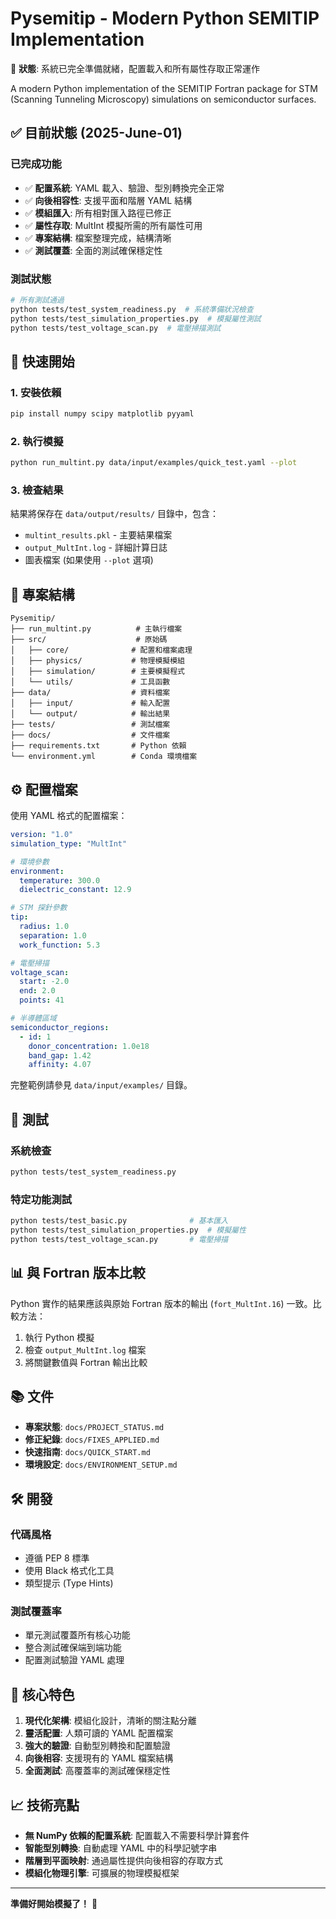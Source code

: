 # Pysemitip - Modern Python SEMITIP Implementation

🎯 **狀態**: 系統已完全準備就緒，配置載入和所有屬性存取正常運作

A modern Python implementation of the SEMITIP Fortran package for STM (Scanning Tunneling Microscopy) simulations on semiconductor surfaces.

## ✅ 目前狀態 (2025-June-01)

### 已完成功能
- ✅ **配置系統**: YAML 載入、驗證、型別轉換完全正常
- ✅ **向後相容性**: 支援平面和階層 YAML 結構
- ✅ **模組匯入**: 所有相對匯入路徑已修正
- ✅ **屬性存取**: MultInt 模擬所需的所有屬性可用
- ✅ **專案結構**: 檔案整理完成，結構清晰
- ✅ **測試覆蓋**: 全面的測試確保穩定性

### 測試狀態
```bash
# 所有測試通過
python tests/test_system_readiness.py  # 系統準備狀況檢查
python tests/test_simulation_properties.py  # 模擬屬性測試
python tests/test_voltage_scan.py  # 電壓掃描測試
```

## 🚀 快速開始

### 1. 安裝依賴
```bash
pip install numpy scipy matplotlib pyyaml
```

### 2. 執行模擬
```bash
python run_multint.py data/input/examples/quick_test.yaml --plot
```

### 3. 檢查結果
結果將保存在 `data/output/results/` 目錄中，包含：
- `multint_results.pkl` - 主要結果檔案
- `output_MultInt.log` - 詳細計算日誌
- 圖表檔案 (如果使用 `--plot` 選項)

## 📁 專案結構

```
Pysemitip/
├── run_multint.py          # 主執行檔案
├── src/                    # 原始碼
│   ├── core/              # 配置和檔案處理
│   ├── physics/           # 物理模擬模組
│   ├── simulation/        # 主要模擬程式
│   └── utils/             # 工具函數
├── data/                  # 資料檔案
│   ├── input/             # 輸入配置
│   └── output/            # 輸出結果
├── tests/                 # 測試檔案
├── docs/                  # 文件檔案
├── requirements.txt       # Python 依賴
└── environment.yml        # Conda 環境檔案
```

## ⚙️ 配置檔案

使用 YAML 格式的配置檔案：

```yaml
version: "1.0"
simulation_type: "MultInt"

# 環境參數
environment:
  temperature: 300.0
  dielectric_constant: 12.9

# STM 探針參數
tip:
  radius: 1.0
  separation: 1.0
  work_function: 5.3

# 電壓掃描
voltage_scan:
  start: -2.0
  end: 2.0
  points: 41

# 半導體區域
semiconductor_regions:
  - id: 1
    donor_concentration: 1.0e18
    band_gap: 1.42
    affinity: 4.07
```

完整範例請參見 `data/input/examples/` 目錄。

## 🧪 測試

### 系統檢查
```bash
python tests/test_system_readiness.py
```

### 特定功能測試
```bash
python tests/test_basic.py              # 基本匯入
python tests/test_simulation_properties.py  # 模擬屬性
python tests/test_voltage_scan.py       # 電壓掃描
```

## 📊 與 Fortran 版本比較

Python 實作的結果應該與原始 Fortran 版本的輸出 (`fort_MultInt.16`) 一致。比較方法：

1. 執行 Python 模擬
2. 檢查 `output_MultInt.log` 檔案
3. 將關鍵數值與 Fortran 輸出比較

## 📚 文件

- **專案狀態**: `docs/PROJECT_STATUS.md`
- **修正紀錄**: `docs/FIXES_APPLIED.md`
- **快速指南**: `docs/QUICK_START.md`
- **環境設定**: `docs/ENVIRONMENT_SETUP.md`

## 🛠️ 開發

### 代碼風格
- 遵循 PEP 8 標準
- 使用 Black 格式化工具
- 類型提示 (Type Hints)

### 測試覆蓋率
- 單元測試覆蓋所有核心功能
- 整合測試確保端到端功能
- 配置測試驗證 YAML 處理

## 🎯 核心特色

1. **現代化架構**: 模組化設計，清晰的關注點分離
2. **靈活配置**: 人類可讀的 YAML 配置檔案
3. **強大的驗證**: 自動型別轉換和配置驗證
4. **向後相容**: 支援現有的 YAML 檔案結構
5. **全面測試**: 高覆蓋率的測試確保穩定性

## 📈 技術亮點

- **無 NumPy 依賴的配置系統**: 配置載入不需要科學計算套件
- **智能型別轉換**: 自動處理 YAML 中的科學記號字串
- **階層到平面映射**: 通過屬性提供向後相容的存取方式
- **模組化物理引擎**: 可擴展的物理模擬框架

---

**準備好開始模擬了！** 🚀